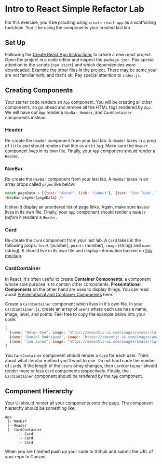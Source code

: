 # Intro to React Simple Refactor Lab

For this exercise, you'll be praciting using `create-react-app` as a scaffolding toolchain. You'll be using the components your created last lab. 

## Set Up

Following the [Create React App Instructions](https://reactjs.org/docs/create-a-new-react-app.html) to create a new react project. Open the project in a code editor and inspect the `package.json`. Pay special attention to the scripts (`npm start`) and which dependencies were downloaded. Examine the other files in the project. There may be some your are not familiar with, and that's ok. Pay special attention to `index.js`.

## Creating Components

Your starter code renders an `App` component. You will be creating all other components, so go ahead and remove all the HTML tags rendered by `App`. We will have our `App` render a `NavBar`, `Header`, and `CardContainer` components instead.

### Header

Re-create the `Header` component from your last lab. A `Header` takes in a prop of `title` and should renders that title as an `h1` tag. Make sure the `Header` component lives in its own file. Finally, your `App` component should render a `Header`.

### NavBar

Re-create the `NavBar` component from your last lab. A `NavBar` takes in an array props called `pages` like below:

```js
const pageData = [{text: "About", link: "/about"}, {text: "Our Team", link: "/team"}, {text: "Pricing", link: "/pricing"}];
<NavBar pages={pageData} />
```

It should display an unordered list of page links. Again, make sure `NavBar` lives in its own file.  Finally, your `App` component should render a `NavBar` _before_ it renders a `Header`.

### Card

Re-create the `Card` component from your last lab. A `Card` takes in the following props: `level` (number), `points` (number), `image` (string) and `name` (string). It should live in its own file and display information basked on [this mockup](https://github.com/The-Marcy-Lab-School/review-8_0/blob/master/card.png).


### CardContainer

In React, it's often useful to create **Container Components**, a component whose sole purpose is to contain other components. **Presentational Components** on the other hand are uses to display things. You can read about [Presentational and Container Components](https://medium.com/@dan_abramov/smart-and-dumb-components-7ca2f9a7c7d0) here.

Create a `CardContainer` component which lives in it's own file. In your `CardContainer.js`, create an array of `users` where each use has a name, image, level, and points. Feel free to copy the example below into your code:

```js
[
  {name: "Helen Doe", image: "https://semantic-ui.com/images/avatar/large/helen.jpg", level: 4, points: 2435}, 
  {name: "Daniel Rodriguez", image: "https://semantic-ui.com/images/avatar/large/daniel.jpg", level: 13, points: 5235}, 
  {name: "Joe Jones", image: "https://semantic-ui.com/images/avatar/large/joe.jpg", level: 20, points: 10513}
]
```

You `CardContainer` component should render a `Card` for each user. Think about what iterator method you'll want to use. Do not hard code the number of `Card`s. If the length of the `users` array changes, then `CardContainer` should render more or less `Card` components respectively. Finally, the `CardContainer` component shoudl be _rendered by_ the `App` component.

## Component Hierarchy

Your UI should render all your components onto the page. The component hierarchy should be something like:
```
App
 |- NavBar
 |- Header
 |- CardContainer
      |- Card
      |- Card
      |- Card
```

When you are finished push up your code to Github and submit the URL of your repo to Canvas. 
